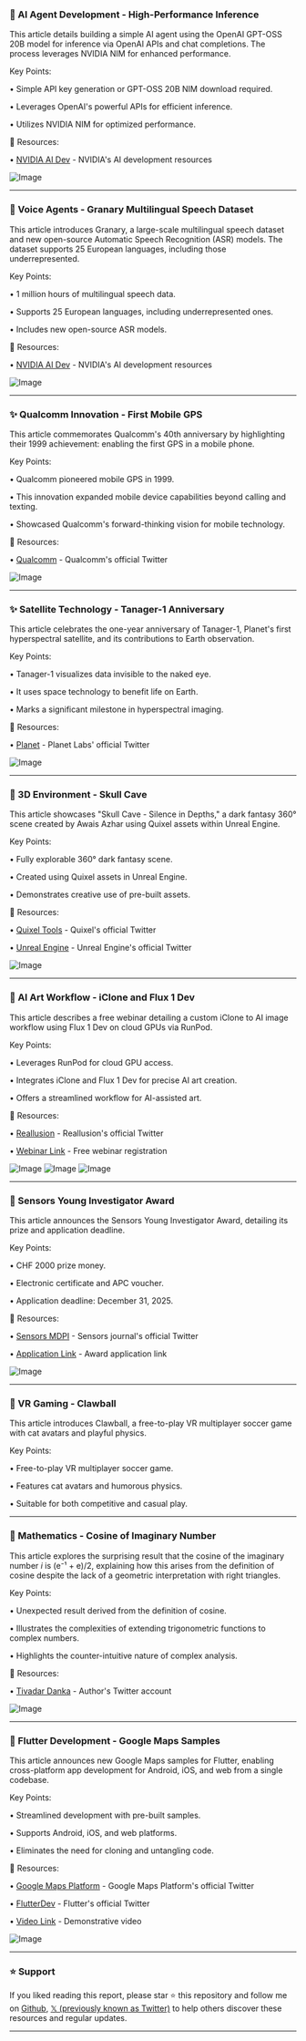### 🤖 AI Agent Development - High-Performance Inference

This article details building a simple AI agent using the OpenAI GPT-OSS 20B model for inference via OpenAI APIs and chat completions.  The process leverages NVIDIA NIM for enhanced performance.

Key Points:

•  Simple API key generation or GPT-OSS 20B NIM download required.

•  Leverages OpenAI's powerful APIs for efficient inference.

•  Utilizes NVIDIA NIM for optimized performance.


🔗 Resources:

• [NVIDIA AI Dev](https://x.com/NVIDIAAIDev) - NVIDIA's AI development resources

![Image](https://pbs.twimg.com/media/GyaxFNlWEAERVuT?format=jpg&name=360x360)


---
### 🚀 Voice Agents - Granary Multilingual Speech Dataset

This article introduces Granary, a large-scale multilingual speech dataset and new open-source Automatic Speech Recognition (ASR) models.  The dataset supports 25 European languages, including those underrepresented.

Key Points:

•  1 million hours of multilingual speech data.

•  Supports 25 European languages, including underrepresented ones.

•  Includes new open-source ASR models.


🔗 Resources:

• [NVIDIA AI Dev](https://x.com/NVIDIAAIDev) - NVIDIA's AI development resources

![Image](https://pbs.twimg.com/media/GyX_BALWIAMD-pZ?format=jpg&name=small)


---
### ✨ Qualcomm Innovation - First Mobile GPS

This article commemorates Qualcomm's 40th anniversary by highlighting their 1999 achievement: enabling the first GPS in a mobile phone.

Key Points:

•  Qualcomm pioneered mobile GPS in 1999.

•  This innovation expanded mobile device capabilities beyond calling and texting.

•  Showcased Qualcomm's forward-thinking vision for mobile technology.


🔗 Resources:

• [Qualcomm](https://x.com/Qualcomm) - Qualcomm's official Twitter

![Image](https://pbs.twimg.com/media/GyaiX8xa4AETF9f?format=jpg&name=small)


---
### ✨ Satellite Technology - Tanager-1 Anniversary

This article celebrates the one-year anniversary of Tanager-1, Planet's first hyperspectral satellite, and its contributions to Earth observation.

Key Points:

•  Tanager-1 visualizes data invisible to the naked eye.

•  It uses space technology to benefit life on Earth.

•  Marks a significant milestone in hyperspectral imaging.


🔗 Resources:

• [Planet](https://x.com/planet) - Planet Labs' official Twitter

![Image](https://pbs.twimg.com/media/GyZ5E4YbYAAyQxp?format=jpg&name=small)


---
### 🤖 3D Environment - Skull Cave

This article showcases "Skull Cave - Silence in Depths," a dark fantasy 360° scene created by Awais Azhar using Quixel assets within Unreal Engine.

Key Points:

•  Fully explorable 360° dark fantasy scene.

•  Created using Quixel assets in Unreal Engine.

•  Demonstrates creative use of pre-built assets.


🔗 Resources:

• [Quixel Tools](https://x.com/quixeltools) - Quixel's official Twitter

• [Unreal Engine](https://x.com/UnrealEngine) - Unreal Engine's official Twitter

![Image](https://pbs.twimg.com/ext_tw_video_thumb/1955992853496389633/pu/img/53yRHZ4ZE0d0I5X-.jpg)


---
### 🚀 AI Art Workflow - iClone and Flux 1 Dev

This article describes a free webinar detailing a custom iClone to AI image workflow using Flux 1 Dev on cloud GPUs via RunPod.

Key Points:

•  Leverages RunPod for cloud GPU access.

•  Integrates iClone and Flux 1 Dev for precise AI art creation.

•  Offers a streamlined workflow for AI-assisted art.


🔗 Resources:

• [Reallusion](https://x.com/reallusion) - Reallusion's official Twitter

• [Webinar Link](https://reallusion.software/a0ee2d) - Free webinar registration

![Image](https://pbs.twimg.com/media/GyYXZt7bQAARkmJ?format=jpg&name=small)
![Image](https://pbs.twimg.com/media/GyYXZt8a4AANunZ?format=jpg&name=small)
![Image](https://pbs.twimg.com/media/GyYXZt2bcAA8FnK?format=jpg&name=small)


---
### 🤖 Sensors Young Investigator Award

This article announces the Sensors Young Investigator Award, detailing its prize and application deadline.

Key Points:

•  CHF 2000 prize money.

•  Electronic certificate and APC voucher.

•  Application deadline: December 31, 2025.


🔗 Resources:

• [Sensors MDPI](https://x.com/Sensors_MDPI) - Sensors journal's official Twitter

• [Application Link](https://mdpi.com/journal/sensors/awards/3361) - Award application link

![Image](https://pbs.twimg.com/media/GyYJbXEWUAAs_xN?format=jpg&name=small)


---
### 🚀 VR Gaming - Clawball

This article introduces Clawball, a free-to-play VR multiplayer soccer game with cat avatars and playful physics.

Key Points:

•  Free-to-play VR multiplayer soccer game.

•  Features cat avatars and humorous physics.

•  Suitable for both competitive and casual play.



---
### 🤖 Mathematics - Cosine of Imaginary Number

This article explores the surprising result that the cosine of the imaginary number *i* is (e⁻¹ + e)/2, explaining how this arises from the definition of cosine despite the lack of a geometric interpretation with right triangles.

Key Points:

•  Unexpected result derived from the definition of cosine.

•  Illustrates the complexities of extending trigonometric functions to complex numbers.

•  Highlights the counter-intuitive nature of complex analysis.


🔗 Resources:

• [Tivadar Danka](https://x.com/TivadarDanka) - Author's Twitter account

![Image](https://pbs.twimg.com/media/GyU-T-xa4AAFrYL?format=jpg&name=small)


---
### 🚀 Flutter Development - Google Maps Samples

This article announces new Google Maps samples for Flutter, enabling cross-platform app development for Android, iOS, and web from a single codebase.

Key Points:

•  Streamlined development with pre-built samples.

•  Supports Android, iOS, and web platforms.

•  Eliminates the need for cloning and untangling code.


🔗 Resources:

• [Google Maps Platform](https://x.com/GMapsPlatform) - Google Maps Platform's official Twitter

• [FlutterDev](https://x.com/FlutterDev) - Flutter's official Twitter

• [Video Link](http://goo.gle/3JlYJ5H) - Demonstrative video

![Image](https://pbs.twimg.com/amplify_video_thumb/1956038112993226757/img/nb7YIJZ_6jrGn2WW.jpg)


---

### ⭐️ Support

If you liked reading this report, please star ⭐️ this repository and follow me on [Github](https://github.com/Drix10), [𝕏 (previously known as Twitter)](https://x.com/DRIX_10_) to help others discover these resources and regular updates.

---